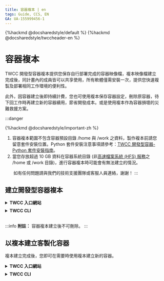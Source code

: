 ```yaml
---
title: 容器複本 | en
tags: Guide, CCS, EN
GA: UA-155999456-1
---
```


{%hackmd @docsharedstyle/default %}
{%hackmd @docsharedstyle/twccheader-en %}

# 容器複本

TWCC 開發型容器複本提供您保存自行部署完成的容器映像檔，複本映像檔建立完成後，同計畫內的成員皆可以共享使用，所有軟體僅需安裝一次，提供您快速複製及部署相同工作環境的便利性。

此外，因容器建立後即持續計費，您也可使用複本保存容器設定，刪除原容器，待下回工作時再建立新的容器續用，節省開發成本。或是使用複本作為容器損壞的災難救援方案。


:::danger

{%hackmd @docsharedstyle/important-zh %}

1. 容器複本範圍不包含容器預設目錄 /home 與 /work 之資料，製作複本前請您留意套件安裝位置。Python 套件安裝注意事項請參考：[<ins>TWCC 開發型容器-Python 套件安裝指南</ins>](https://man.twcc.ai/@twccdocs/ccs-intactv-howto-zh)。 
2. 當您存放超過 10 GB 資料在容器系統目錄 (非[<ins>高速檔案系統 (HFS) 服務</ins>](https://man.twcc.ai/@twccdocs/doc-hfs-main-zh)之 /home 或 /work 目錄)，進行容器複本時可能會有無法建立的情況。

&nbsp;&nbsp;&nbsp;&nbsp;&nbsp;&nbsp; 如有任何問題請與我們的技術支援團隊或客服人員連絡，謝謝！
:::

## 建立開發型容器複本

<!-- 1 start -->

<details class="docspoiler">

<summary><b>TWCC 入口網站</b></summary>

<br>

* 進入開發型容器詳細資料「**配置**」頁面，點擊上方「**複本**」按鈕。

![](https://cos.twcc.ai/SYS-MANUAL/uploads/upload_796e7a60a805efb02daad9392ec4f376.png)


* 輸入容器複本的標籤後按下確認。

![](https://cos.twcc.ai/SYS-MANUAL/uploads/upload_3c61142cd535ad3ae8c6261ba6e24446.png)



* 容器複本建立後，會出現在開發型容器複本管理的列表中，建立容器複本需要幾分鐘的時間，此時複本狀態顯示為 **`Requested`**。

![](https://cos.twcc.ai/SYS-MANUAL/uploads/upload_c7610e5a815484451e2b5301fcbee47c.png)


* 數分鐘後，當複本狀態變成 **`Resolved`** 即可開始使用。

![](https://cos.twcc.ai/SYS-MANUAL/uploads/upload_f95a3d01322b8d65e0a38d1bb0f135b8.png)

</details>

<!-- Space -->

<div style="height:8px"></div>

<!-- 2. start -->

<details class="docspoiler">

<summary><b>TWCC CLI</b></summary>

<br>

- 提出申請保留容器 ID 為 `934336` 的容器，image tag 自訂為 *dup1*
```bash
$ twccli mk ccs -s 934336 -dup -tag dup1 
```

- 檢視已提出的申請狀態

```bash
$ twccli ls ccs -dup
```
![](https://cos.twcc.ai/SYS-MANUAL/uploads/upload_3b392366c438096c660347681dd81ca7.png)

</details>

<br>

:::info
<i class="fa fa-paperclip fa-20" aria-hidden="true"></i> **附註：** 容器複本建立後不可刪除。
:::



## 以複本建立客製化容器

複本建立完成後，您即可在需要時使用複本建立新的容器。

<!-- 1 start -->

<details class="docspoiler">

<summary><b>TWCC 入口網站</b></summary>

<br>

* 由服務列表點選「**開發型容器**」，在「**開發型容器管理**」頁面，點擊「**＋建立**」。

![](https://cos.twcc.ai/SYS-MANUAL/uploads/upload_8085ef8c082d3387eb95477be448a38a.png)



* 在選擇映像檔類型頁面，點選「**Custom Image**」

![](https://cos.twcc.ai/SYS-MANUAL/uploads/upload_81035131a533a3a71a3df759542725c3.png)



* 填寫容器基本資訊與硬體規格配置，並選擇自訂的映像檔，接著點擊「**下一步：儲存資訊>**」，其他步驟同建立開發型容器。

![](https://cos.twcc.ai/SYS-MANUAL/uploads/upload_eb232de503b359b00ddf85467ca46c87.png)

:::info
<i class="fa fa-paperclip fa-20" aria-hidden="true"></i> **附註：** 同計畫內的成員皆可以共享使用複本，在映像檔下拉清單內可見計畫下所有的容器複本。

:::

</details>

<!-- Space -->

<div style="height:8px"></div>

<!-- 2. start -->

<details class="docspoiler">

<summary><b>TWCC CLI</b></summary>

<br>

- 建立映像檔類型`Custom Image`中，映像檔規格與 tag 為 `tensorrt-19.08-py3:dup1`的容器，並將複本命名為 `dupcli`。

```bash
$ twccli ls ccs -img "Custom Image"
$ twccli mk ccs -itype "Custom Image" -img "tensorrt-19.08-py3:dup1" -n dupcli
```
![](https://cos.twcc.ai/SYS-MANUAL/uploads/upload_3310c270ae57370c22704b470cccbe60.png)


![](https://cos.twcc.ai/SYS-MANUAL/uploads/upload_6b2071ecdbafd5db2f98fbbf11b3e2ea.png)

</details>


